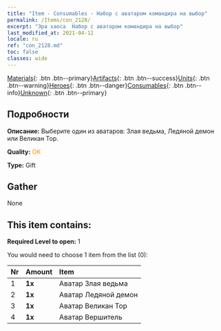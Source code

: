 ```yaml
---
title: "Item - Consumables - Набор с аватаром командира на выбор"
permalink: /Items/con_2128/
excerpt: "Эра хаоса  Набор с аватаром командира на выбор"
last_modified_at: 2021-04-12
locale: ru
ref: "con_2128.md"
toc: false
classes: wide
---
```

 [Materials](/ru/Items/){: .btn .btn--primary}[Artifacts](/ru/Items/Artifacts/){: .btn .btn--success}[Units](/ru/Items/Units/){: .btn .btn--warning}[Heroes](/ru/Items/Heroes/){: .btn .btn--danger}[Consumables](/ru/Items/Consumables/){: .btn .btn--info}[Unknown](/ru/Items/Unknown/){: .btn .btn--primary}

## Подробности
 **Описание:** Выберите один из аватаров: Злая ведьма, Ледяной демон или Великан Тор.

 **Quality:** <span style="color: #FF8C00">OK</span>

 **Type:** Gift

## Gather

  None

## This item contains:

 **Required Level to open:** 1

 You would need to choose 1 item from the list (0):

  | Nr | Amount |     Item    |
  |:---|:-------|:------------|
  | 1 |  **1x** | Аватар Злая ведьма |  | 
  | 2 |  **1x** | Аватар Ледяной демон |  | 
  | 3 |  **1x** | Аватар Великан Тор |  | 
  | 4 |  **1x** | Аватар Вершитель |  | 
